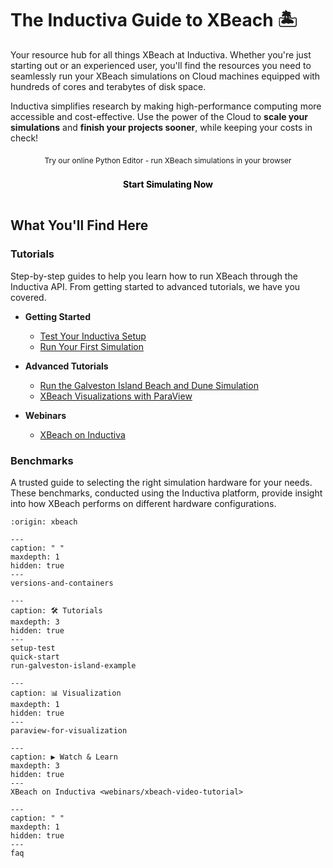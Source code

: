 # The Inductiva Guide to XBeach 🏝️
Your resource hub for all things XBeach at Inductiva. Whether you're just starting out or an experienced user, you'll find the resources you need to seamlessly run your XBeach simulations on Cloud machines equipped with hundreds of cores and terabytes of disk space.

Inductiva simplifies research by making high-performance computing more accessible and cost-effective. Use the power of the Cloud to **scale your simulations** and **finish your projects sooner**, while keeping your costs in check! 

<div style="text-align: center; margin: 20px 0;">
  <div style="font-size: 12px; margin-bottom: 6px;">Try our online Python Editor - run XBeach simulations in your browser</div>
  <a href="https://console.inductiva.ai/editor?simulator_name=xbeach" 
     style="display: inline-block; width: 55%; padding: 16px 24px; font-size: 14px; font-weight: bold; background-color: var(--playground-button); color: black; text-decoration: none; text-align: center; border-radius: 8px;"
     target="_blank">
    Start Simulating Now
  </a>
</div>

## What You'll Find Here

### Tutorials
Step-by-step guides to help you learn how to run XBeach through the Inductiva API. From getting started to advanced tutorials, we have you covered.

* **Getting Started**
    - [Test Your Inductiva Setup](setup-test)
    - [Run Your First Simulation](quick-start)

* **Advanced Tutorials**
    - [Run the Galveston Island Beach and Dune Simulation](run-galveston-island-example)
    - [XBeach Visualizations with ParaView](paraview-for-visualization)

* **Webinars**
    - [XBeach on Inductiva](webinars/xbeach-video-tutorial)
    
### Benchmarks
A trusted guide to selecting the right simulation hardware for your needs. These benchmarks, conducted using the Inductiva platform, provide insight into how XBeach performs on different hardware configurations.

```{banner}
:origin: xbeach
```

```{toctree}
---
caption: " "
maxdepth: 1
hidden: true
---
versions-and-containers
```

```{toctree}
---
caption: 🛠️ Tutorials
maxdepth: 3
hidden: true
---
setup-test
quick-start
run-galveston-island-example
```

```{toctree}
---
caption: 📊 Visualization
maxdepth: 1
hidden: true
---
paraview-for-visualization
```

```{toctree}
---
caption: ▶️ Watch & Learn
maxdepth: 3
hidden: true
---
XBeach on Inductiva <webinars/xbeach-video-tutorial>
```

```{toctree}
---
caption: " "
maxdepth: 1
hidden: true
---
faq
```
